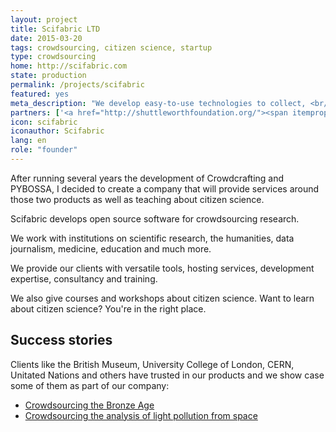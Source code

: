 ```yaml
---
layout: project
title: Scifabric LTD
date: 2015-03-20
tags: crowdsourcing, citizen science, startup
type: crowdsourcing
home: http://scifabric.com
state: production
permalink: /projects/scifabric
featured: yes
meta_description: "We develop easy-to-use technologies to collect, <br/> analyse and enrich (your) data with the crowd."
partners: ['<a href="http://shuttleworthfoundation.org/"><span itemprop="creator">Shuttleworth Foundation</span></a>']
icon: scifabric
iconauthor: Scifabric
lang: en
role: "founder"
---
```


After running several years the development of Crowdcrafting and PYBOSSA, I decided to create a company that will provide services around those two products as well as teaching about citizen science.

Scifabric develops open source software for crowdsourcing research.

We work with institutions on scientific research, the humanities, data journalism, medicine, education and much more.

We provide our clients with versatile tools, hosting services, development expertise, consultancy and training.

We also give courses and workshops about citizen science. Want to learn about citizen science? You're in the right place.


## Success stories

Clients like the British Museum, University College of London, CERN, Unitated Nations and others have trusted in our products and we show case some of them as part of our company:

 * [Crowdsourcing the Bronze Age](http://scifabric.com/success-stories/micropasts/)
 * [Crowdsourcing the analysis of light pollution from space](http://scifabric.com/success-stories/citiesatnight/)

